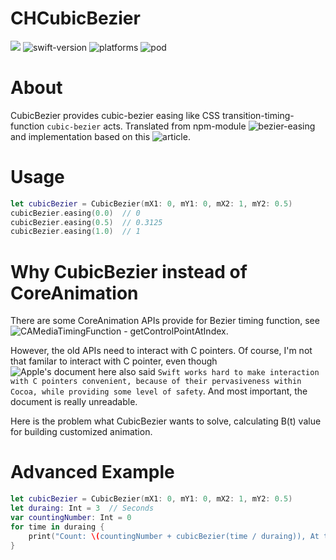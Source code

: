 CHCubicBezier
=====================================
![](https://travis-ci.org/CapsLock-Studio/CHCubicBezier.svg?branch=master) ![swift-version](https://img.shields.io/badge/Swfit-2.2-orange.svg) ![platforms](https://img.shields.io/badge/platform-iOS%20%7C%20OSX%20%7C%20tvOS%20%7C%20watchOS-lightgrey.svg) ![pod](https://img.shields.io/badge/pod-1.0.0-blue.svg)

About
=====================================
CubicBezier provides cubic-bezier easing like CSS transition-timing-function `cubic-bezier` acts. Translated from npm-module ![bezier-easing](https://github.com/gre/bezier-easing) and implementation based on this ![article](http://greweb.me/2012/02/bezier-curve-based-easing-functions-from-concept-to-implementation/).

Usage
=====================================
```swift
let cubicBezier = CubicBezier(mX1: 0, mY1: 0, mX2: 1, mY2: 0.5)
cubicBezier.easing(0.0)  // 0
cubicBezier.easing(0.5)  // 0.3125
cubicBezier.easing(1.0)  // 1
```

Why CubicBezier instead of CoreAnimation
=====================================
There are some CoreAnimation APIs provide for Bezier timing function, see ![CAMediaTimingFunction - getControlPointAtIndex](https://developer.apple.com/reference/quartzcore/camediatimingfunction/1522057-getcontrolpointatindex?language=objc).

However, the old APIs need to interact with C pointers. Of course, I'm not that familar to interact with C pointer, even though ![Apple's document here](https://developer.apple.com/swift/blog/?id=6) also said `Swift works hard to make interaction with C pointers convenient, because of their pervasiveness within Cocoa, while providing some level of safety`. And most important, the document is really unreadable. 

Here is the problem what CubicBezier wants to solve, calculating B(t) value for building customized animation.

Advanced Example
=====================================
```swift
let cubicBezier = CubicBezier(mX1: 0, mY1: 0, mX2: 1, mY2: 0.5)
let duraing: Int = 3  // Seconds
var countingNumber: Int = 0
for time in duraing {
    print("Count: \(countingNumber + cubicBezier(time / duraing)), At time: \(time)")
}
```